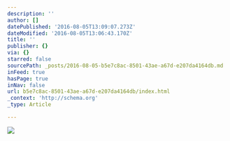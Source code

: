 ```yaml
---
description: ''
author: []
datePublished: '2016-08-05T13:09:07.273Z'
dateModified: '2016-08-05T13:06:43.170Z'
title: ''
publisher: {}
via: {}
starred: false
sourcePath: _posts/2016-08-05-b5e7c8ac-8501-43ae-a67d-e207da4164db.md
inFeed: true
hasPage: true
inNav: false
url: b5e7c8ac-8501-43ae-a67d-e207da4164db/index.html
_context: 'http://schema.org'
_type: Article

---
```

![](https://the-grid-user-content.s3-us-west-2.amazonaws.com/679f7dde-db43-4808-93ab-eed6c5e7728f.jpg)